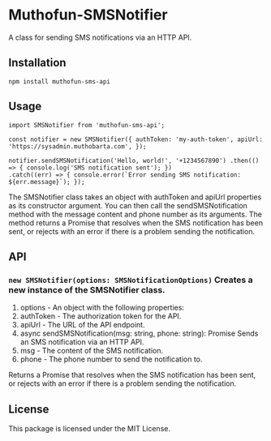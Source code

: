 # Muthofun-SMSNotifier

A class for sending SMS notifications via an HTTP API.

## Installation

`npm install muthofun-sms-api`

## Usage

```
import SMSNotifier from 'muthofun-sms-api';

const notifier = new SMSNotifier({ authToken: 'my-auth-token', apiUrl: 'https://sysadmin.muthobarta.com', });

notifier.sendSMSNotification('Hello, world!', '+1234567890') .then(() => { console.log('SMS notification sent'); })
.catch((err) => { console.error(`Error sending SMS notification: ${err.message}`); });
```

The SMSNotifier class takes an object with authToken and apiUrl properties as its constructor argument. You can then
call the sendSMSNotification method with the message content and phone number as its arguments. The method returns a
Promise that resolves when the SMS notification has been sent, or rejects with an error if there is a problem sending
the notification.

## API

### `new SMSNotifier(options: SMSNotificationOptions)` Creates a new instance of the SMSNotifier class.

1. options - An object with the following properties:
2. authToken - The authorization token for the API.
3. apiUrl - The URL of the API endpoint.
4. async sendSMSNotification(msg: string, phone: string): Promise<void> Sends an SMS notification via an HTTP API.
5. msg - The content of the SMS notification.
6. phone - The phone number to send the notification to.

Returns a Promise that resolves when the SMS notification has been sent, or rejects with an error if there is a problem
sending the notification.

## License

This package is licensed under the MIT License.
